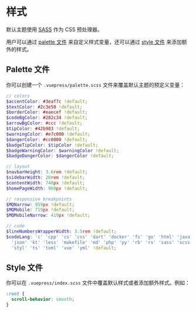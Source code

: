 # 样式

默认主题使用 [SASS](https://sass-lang.com/) 作为 CSS 预处理器。

用户可以通过 [palette 文件](#palette-文件) 来自定义样式变量，还可以通过 [style 文件](#style-文件) 来添加额外的样式。

## Palette 文件

你可以创建一个 `.vuepress/palette.scss` 文件来覆盖默认主题的预定义变量：

```scss
// colors
$accentColor: #3eaf7c !default;
$textColor: #2c3e50 !default;
$borderColor: #eaecef !default;
$codeBgColor: #282c34 !default;
$arrowBgColor: #ccc !default;
$tipColor: #42b983 !default;
$warningColor: #e7c000 !default;
$dangerColor: #cc0000 !default;
$badgeTipColor: $tipColor !default;
$badgeWarningColor: $warningColor !default;
$badgeDangerColor: $dangerColor !default;

// layout
$navbarHeight: 3.6rem !default;
$sidebarWidth: 20rem !default;
$contentWidth: 740px !default;
$homePageWidth: 960px !default;

// responsive breakpoints
$MQNarrow: 959px !default;
$MQMobile: 719px !default;
$MQMobileNarrow: 419px !default;

// code
$lineNumbersWrapperWidth: 3.5rem !default;
$codeLang: 'c' 'cpp' 'cs' 'css' 'dart' 'docker' 'fs' 'go' 'html' 'java' 'js'
  'json' 'kt' 'less' 'makefile' 'md' 'php' 'py' 'rb' 'rs' 'sass' 'scss' 'sh'
  'styl' 'ts' 'toml' 'vue' 'yml' !default;
```

## Style 文件

你可以在 `.vuepress/index.scss` 文件中覆盖默认样式或者添加额外样式。例如：

```scss
:root {
  scroll-behavior: smooth;
}
```
